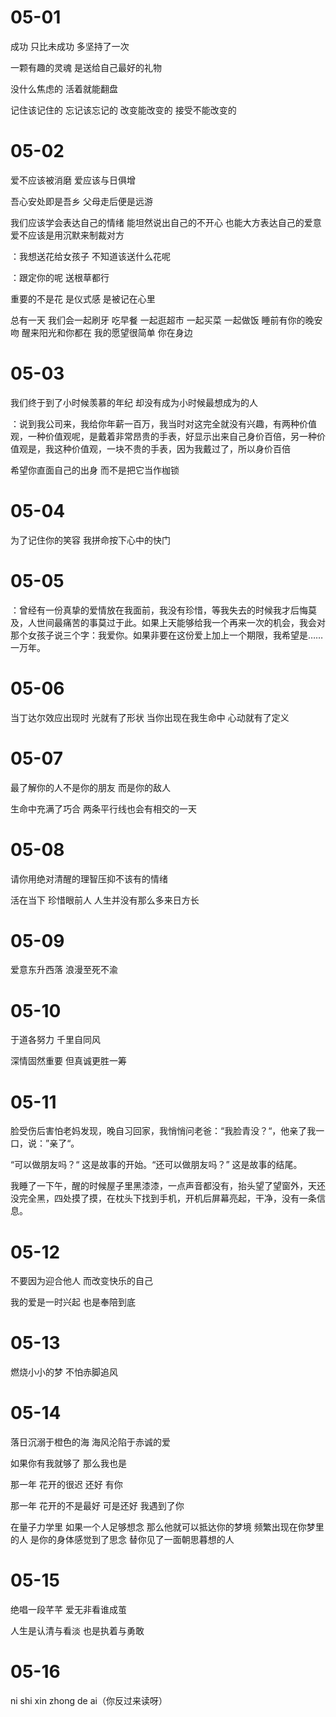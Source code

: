 # 05-01

成功 只比未成功 多坚持了一次

一颗有趣的灵魂 是送给自己最好的礼物

没什么焦虑的 活着就能翻盘

记住该记住的 忘记该忘记的 改变能改变的 接受不能改变的

# 05-02

爱不应该被消磨 爱应该与日俱增

吾心安处即是吾乡 父母走后便是远游

我们应该学会表达自己的情绪 能坦然说出自己的不开心 也能大方表达自己的爱意 爱不应该是用沉默来制裁对方

：我想送花给女孩子 不知道该送什么花呢

：跟定你的呢 送根草都行

重要的不是花 是仪式感 是被记在心里

总有一天 我们会一起刷牙 吃早餐 一起逛超市 一起买菜 一起做饭 睡前有你的晚安吻 醒来阳光和你都在 我的愿望很简单 你在身边

# 05-03

我们终于到了小时候羡慕的年纪 却没有成为小时候最想成为的人

：说到我公司来，我给你年薪一百万，我当时对这完全就没有兴趣，有两种价值观，一种价值观呢，是戴着非常昂贵的手表，好显示出来自己身价百倍，另一种价值观是，我这种价值观，一块不贵的手表，因为我戴过了，所以身价百倍

希望你直面自己的出身 而不是把它当作枷锁

# 05-04

为了记住你的笑容 我拼命按下心中的快门

# 05-05

：曾经有一份真挚的爱情放在我面前，我没有珍惜，等我失去的时候我才后悔莫及，人世间最痛苦的事莫过于此。如果上天能够给我一个再来一次的机会，我会对那个女孩子说三个字：我爱你。如果非要在这份爱上加上一个期限，我希望是…… 一万年。

# 05-06

当丁达尔效应出现时 光就有了形状 当你出现在我生命中 心动就有了定义

# 05-07

最了解你的人不是你的朋友 而是你的敌人

生命中充满了巧合 两条平行线也会有相交的一天

# 05-08

请你用绝对清醒的理智压抑不该有的情绪

活在当下 珍惜眼前人 人生并没有那么多来日方长

# 05-09

爱意东升西落 浪漫至死不渝

# 05-10

于道各努力 千里自同风

深情固然重要 但真诚更胜一筹

# 05-11

脸受伤后害怕老妈发现，晚自习回家，我悄悄问老爸：“我脸青没？“，他亲了我一口，说：”亲了“。

“可以做朋友吗？“ 这是故事的开始。“还可以做朋友吗？” 这是故事的结尾。

我睡了一下午，醒的时候屋子里黑漆漆，一点声音都没有，抬头望了望窗外，天还没完全黑，四处摸了摸，在枕头下找到手机，开机后屏幕亮起，干净，没有一条信息。

# 05-12

不要因为迎合他人 而改变快乐的自己

我的爱是一时兴起 也是奉陪到底

# 05-13

燃烧小小的梦 不怕赤脚追风

# 05-14

落日沉溺于橙色的海 海风沦陷于赤诚的爱

如果你有我就够了 那么我也是

那一年 花开的很迟 还好 有你

那一年 花开的不是最好 可是还好 我遇到了你

在量子力学里 如果一个人足够想念 那么他就可以抵达你的梦境 频繁出现在你梦里的人 是你的身体感觉到了思念 替你见了一面朝思暮想的人

# 05-15

绝唱一段芊芊 爱无非看谁成茧

人生是认清与看淡 也是执着与勇敢

# 05-16

ni shi xin zhong de ai（你反过来读呀）